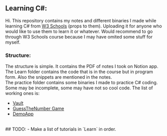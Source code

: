 ## Learning C#:
Hi. This repository contains my notes and different binaries I made while learning C# from [W3 Schools](https://www.w3schools.com/cs/index.php) (props to them). Uploading it for anyone who would like to use them to learn it or whatever. Would recommend to go through W3 Schools course because I may have omited some stuff for myself.
<br>
### Structure:
The structure is simple. It contains the PDF of notes I took on Notion app. The Learn folder contains the code that is in the course but in program form. Also the snippets are mentioned in the notes.
<br>
The practice folder contains some binaries I made to practice C# coding. Some may be incomplete, some may have not so cool code. The list of working ones is:
- [Vault](https://github.com/crypt0ace/Learning-CS/tree/main/Practice/Vault)
- [GuessTheNumber Game](https://github.com/crypt0ace/Learning-CS/tree/main/Practice/GuessTheNumber)
- [DemoApp](https://github.com/crypt0ace/Learning-CS/tree/main/Practice/DemoApp)
<br>
## TODO:
- Make a list of tutorials in `Learn` in order.
